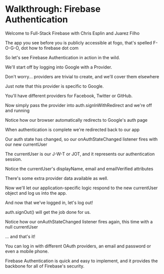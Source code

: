 # Walkthrough: Firebase Authentication

Welcome to Full-Stack Firebase with Chris Esplin and Juarez Filho

The app you see before you is publicly accessible at fogo, that's spelled F-O-G-O, dot how to firebase dot com

So let's see Firebase Authentication in action in the wild.

We'll start off by logging into Google with a Provider.

Don't worry... providers are trivial to create, and we'll cover them elsewhere

Just note that this provider is specific to Google.

You'll have different providers for Facebook, Twitter or GitHub.

Now simply pass the provider into auth.signInWithRedirect and we're off and running

Notice how our browser automatically redirects to Google's auth page

When authentication is complete we're redirected back to our app

Our auth state has changed, so our onAuthStateChanged listener fires with our new currentUser

The currentUser is our J-W-T or JOT, and it represents our authentication session.

Notice the currentUser's displayName, email and emailVerified attributes

There's some extra provider data available as well.

Now we'll let our application-specific logic respond to the new currentUser object and log us into the app.

And now that we've logged in, let's log out!

auth.signOut\(\) will get the job done for us.

Notice how our onAuthStateChanged listener fires again, this time with a null currentUser

... and that's it!

You can log in with different OAuth providers, an email and password or even a mobile phone.

Firebase Authentication is quick and easy to implement, and it provides the backbone for all of Firebase's security.

